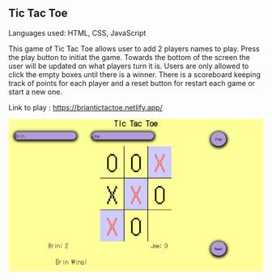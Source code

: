 ## Tic Tac Toe
Languages used: HTML, CSS, JavaScript

This game of Tic Tac Toe allows user to add 2 players names to play. Press the play button to initiat the game. Towards the bottom of the screen the user will be updated on what players turn it is. Users are only allowed to click the empty boxes until there is a winner. There is a scoreboard keeping track of points for each player and a reset button for restart each game or start a new one.

Link to play : https://briantictactoe.netlify.app/

![Screenshot](ticTacToe.png)
